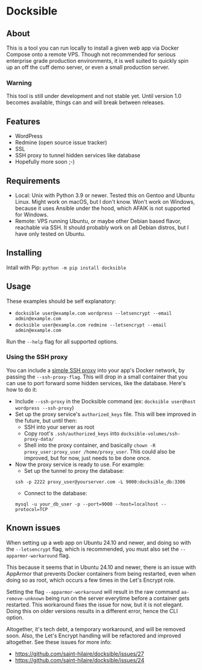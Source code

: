 # Docksible

## About

This is a tool you can run locally to install a given web app via Docker Compose onto a remote VPS.
Though not recommended for serious enterprise grade production environments, it is well suited
to quickly spin up an off the cuff demo server, or even a small production server.

### Warning

This tool is still under development and not stable yet.
Until version 1.0 becomes available, things can and will break between releases.

## Features

* WordPress
* Redmine (open source issue tracker)
* SSL
* SSH proxy to tunnel hidden services like database
* Hopefully more soon ;-)

## Requirements

* Local: Unix with Python 3.9 or newer. Tested this on Gentoo and Ubuntu Linux.
  Might work on macOS, but I don't know. Won't work on Windows, because it uses
  Ansible under the hood, which AFAIK is not supported for Windows.
* Remote: VPS running Ubuntu, or maybe other Debian based flavor, reachable via SSH.
  It should probably work on all Debian distros, but I have only tested on Ubuntu.

## Installing

Intall with Pip: `python -m pip install docksible`

## Usage

These examples should be self explanatory:

* `docksible user@example.com wordpress --letsencrypt --email admin@example.com`
* `docksible user@example.com redmine --letsencrypt --email admin@example.com`

Run the `--help` flag for all supported options.

### Using the SSH proxy

You can include a [simple SSH proxy](https://github.com/saint-hilaire/simple-ssh-proxy)
into your app's Docker network, by passing the `--ssh-proxy-flag`. This will drop in
a small container that you can use to port forward some hidden services, like the
database. Here's how to do it:

* Include `--ssh-proxy` in the Docksible command (ex: `docksible user@host wordpress --ssh-proxy`)
* Set up the proxy service's `authorized_keys` file. This will bee improved in the future,
  but until then:
  * SSH into your server as root
  * Copy root's `.ssh/authorized_keys` into `docksible-volumes/ssh-proxy-data/`
  * Shell into the proxy container, and basically `chown -R proxy_user:proxy_user /home/proxy_user`.
    This could also be improved, but for now, just needs to be done once.
* Now the proxy service is ready to use. For example:
  * Set up the tunnel to proxy the database:
  ```
  ssh -p 2222 proxy_user@yourserver.com -L 9000:docksible_db:3306
  ```
  * Connect to the database:
  ```
  mysql -u your_db_user -p --port=9000 --host=localhost --protocol=TCP
  ```

## Known issues

When setting up a web app on Ubuntu 24.10 and newer, and doing so with the
`--letsencrypt` flag, which is recommended, you must also set the
`--apparmor-workaround` flag.

This because it seems that in Ubuntu 24.10 and newer,
there is an issue with AppArmor that prevents Docker containers from being
restarted, even when doing so as root, which occurs a few times in the
Let's Encrypt role.

Setting the flag `--apparmor-workaround` will result in the raw command
`aa-remove-unknown` being run on the server everytime before a container
gets restarted. This workaround fixes the issue for now, but it is not
elegant. Doing this on older versions results in a different error,
hence the CLI option.

Altogether, it's tech debt, a temporary workaround, and will be removed soon.
Also, the Let's Encrypt handling will be refactored and improved altogether.
See these issues for more info:

* https://github.com/saint-hilaire/docksible/issues/27
* https://github.com/saint-hilaire/docksible/issues/24

